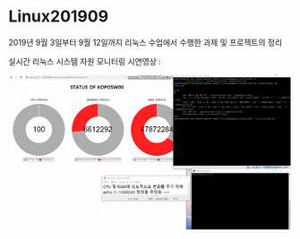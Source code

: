 # Linux201909
2019년 9월 3일부터 9월 12일까지 리눅스 수업에서 수행한 과제 및 프로젝트의 정리

실시간 리눅스 시스템 자원 모니터링 시연영상 :

![alt text](https://github.com/dabitk/Linux201909/blob/master/RealTimeResourceMonitoring.gif "Main Page")
